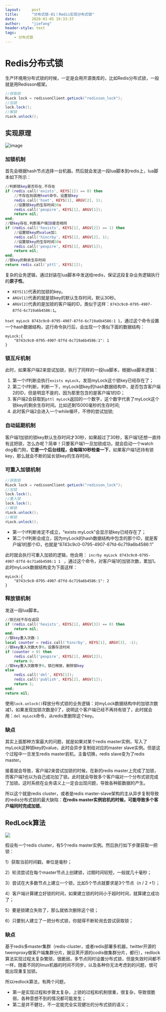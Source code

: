 ```yaml
---
layout:     post
title:      "分布式锁-01丨Redis实现分布式锁"
date:       2020-01-05 19:33:37
author:     "jiefang"
header-style: text
tags:
    - 分布式锁
---
```

# Redis分布式锁
生产环境用分布式锁的时候，一定是会用开源类库的，比如Redis分布式锁，一般就是用Redisson框架。

```java
//获取锁
RLock lock = redissonClient.getLock("redisson_lock");
//加锁
lock.lock();
//解锁
rLock.unlock();
```
## 实现原理
![image](https://s2.ax1x.com/2020/01/05/lD0AOI.png)
### 加锁机制
首先会根据hash节点选择一台机器。然后就会发送一段lua脚本到redis上，lua脚本如下所示：
```lua
//判断锁key是否存在,不存在
if (redis.call('exists', KEYS[1]) == 0) then
    //不存在则调用hset命令，设置锁key
    redis.call('hset', KEYS[1], ARGV[2], 1);
    //设置锁key的生存时间30s
    redis.call('pexpire', KEYS[1], ARGV[1]);
    return nil;
end;
//锁key存在,判断客户端ID是否相同
if (redis.call('hexists', KEYS[1], ARGV[2]) == 1) then
    //设置锁key的value加1
    redis.call('hincrby', KEYS[1], ARGV[2], 1);
    //设置锁key的生存时间30s
    redis.call('pexpire', KEYS[1], ARGV[1]);
    return nil;
end;
//锁key的剩余生存时间
return redis.call('pttl', KEYS[1]);
```
复杂的业务逻辑，通过封装在lua脚本中发送给redis，保证这段复杂业务逻辑执行的**原子性**。

- `KEYS[1]`代表的加锁的key。
- `ARGV[1]`代表的就是锁key的默认生存时间，默认30秒。
- `ARGV[2]`代表的是加锁的客户端的ID，类似于这样：`8743c9c0-0795-4907-87fd-6c719a6b4586:1`。

`hset myLock 8743c9c0-0795-4907-87fd-6c719a6b4586:1 1`，通过这个命令设置一个hash数据结构，这行命令执行后，会出现一个类似下面的数据结构：

```
myLock:{
    "8743c9c0-0795-4907-87fd-6c719a6b4586:1": 1
}
```
### 锁互斥机制
此时，如果客户端2来尝试加锁，执行了同样的一段lua脚本，根据lua脚本逻辑：
1. 第一个if判断会执行`exists myLock`，发现myLock这个锁key已经存在了；
2. 第二个if判断，判断一下，myLock锁key的hash数据结构中，是否包含客户端2的ID，但是明显不是的，因为那里包含的是客户端1的ID；
3. 客户端2会获取到`pttl myLock`返回的一个数字，这个数字代表了myLock这个锁key的剩余生存时间。比如还剩15000毫秒的生存时间;
4. 此时客户端2会进入一个while循环，不停的尝试加锁;

### 自动延期机制
客户端1加锁的锁key默认生存时间才30秒，如果超过了30秒，客户端1还想一直持有这把锁，怎么办呢？简单！只要客户端1一旦加锁成功，就会启动一个watch dog看门狗，**它是一个后台线程，会每隔10秒检查一下**，如果客户端1还持有锁key，那么就会不断的延长锁key的生存时间。

### 可重入加锁机制
```java
//获取锁
RLock lock = redissonClient.getLock("redisson_lock");
//加锁
lock.lock();
//重入锁
lock.lock();
//解锁
rLock.unlock();
//解锁
rLock.unlock();
```
- 第一个if判断肯定不成立，“exists myLock”会显示锁key已经存在了；
- 第二个if判断会成立，因为myLock的hash数据结构中包含的那个ID，就是客户端1的那个ID，也就是“8743c9c0-0795-4907-87fd-6c719a6b4586:1”

此时就会执行可重入加锁的逻辑，他会用：
`incrby myLock 8743c9c0-0795-4907-87fd-6c71a6b4586:1 1 ` ，通过这个命令，对客户端1的加锁次数，累加1。此时myLock数据结构变为下面这样：

```
myLock:{
    "8743c9c0-0795-4907-87fd-6c719a6b4586:1": 2
}
```
### 释放锁机制
发送一段lua脚本。
```lua
//锁已经不存在返回
if (redis.call('hexists', KEYS[1], ARGV[3]) == 0) then 
    return nil;
end; 
//锁key重入次数-1
local counter = redis.call('hincrby', KEYS[1], ARGV[3], -1);
//锁key重入次数大于0，设置存活时间
if (counter > 0) then 
    redis.call('pexpire', KEYS[1], ARGV[2]);
    return 0;
//锁key重入次数等于0，锁已释放，删除锁key
else
    redis.call('del', KEYS[1]);
    redis.call('publish', KEYS[2], ARGV[1]);
    return 1;
end;
return nil;
```
使用`lock.unlock()`释放分布式锁的业务逻辑：对myLock数据结构中的加锁次数减1，如果发现加锁次数是0了，说明这个客户端已经不再持有锁了，此时就会用：`del myLock`命令，从redis里删除这个key。

### 缺点

其实上面那种方案最大的问题，就是如果对某个redis master实例，写入了myLock这种锁key的value，此时会异步复制给对应的master slave实例。但是这个过程中一旦发生redis master宕机，主备切换，redis slave变为了redis master。

接着就会导致，客户端2来尝试加锁的时候，在新的redis master上完成了加锁，而客户端1也以为自己成功加了锁。此时就会导致多个客户端对一个分布式锁完成了加锁。这时系统在业务语义上一定会出现问题，导致各种脏数据的产生。

所以这个就是redis cluster，或者是redis master-slave架构的主从异步复制导致的redis分布式锁的最大缺陷：**在redis master实例宕机的时候，可能导致多个客户端同时完成加锁**。

## RedLock算法

![](https://s3.ax1x.com/2021/02/07/yNfCl9.png)

假设有一个redis cluster，有5个redis master实例。然后执行如下步骤获取一把锁：

1）获取当前时间戳，单位是毫秒；

2）轮流尝试在每个master节点上创建锁，过期时间较短，一般就几十毫秒；

3）尝试在大多数节点上建立一个锁，比如5个节点就要求是3个节点（n / 2 +1）；

4）客户端计算建立好锁的时间，如果建立锁的时间小于超时时间，就算建立成功了；

5）要是锁建立失败了，那么就依次删除这个锁；

6）只要别人建立了一把分布式锁，你就得不断轮询去尝试获取锁；

### 缺点

基于redis多master集群（redis-cluster，或者redis部署多机器，twitter开源的twemproxy做客户端集群分片，豌豆荚开源的codis做集群分片，都行），redlock算法实现过程太复杂繁琐，很脆弱，多节点同时设置分布式锁，但是失效时间都不一样，随着不同的linux机器的时间不同步，以及各种你无法考虑到的问题，很可能出现重复加锁。

所以redlock算法，有两个问题，

- 第一是实现过程和步骤太复杂，上锁的过程和机制很重，很复杂，导致很脆弱，各种意想不到的情况都可能发生；
- 第二是并不健壮，不一定能完全实现健壮的分布式锁的语义；